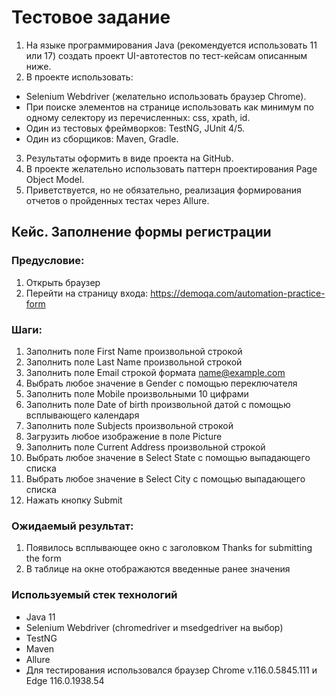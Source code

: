# Тестовое задание

1. На языке программирования Java (рекомендуется использовать 11 или 17) создать проект 
UI-автотестов по тест-кейсам описанным ниже.
2. В проекте использовать: 
 * Selenium Webdriver (желательно использовать браузер Chrome).
 * При поиске элементов на странице использовать как минимум по одному селектору из 
 перечисленных: css, xpath, id.
 * Один из тестовых фреймворков: TestNG, JUnit 4/5.
 * Один из сборщиков: Maven, Gradle.
3. Результаты оформить в виде проекта на GitHub.
4. В проекте желательно использовать паттерн проектирования Page Object Model.
5. Приветствуется, но не обязательно, реализация формирования отчетов о пройденных 
тестах через Allure.

## Кейс. Заполнение формы регистрации
### Предусловие:
1. Открыть браузер
2. Перейти на страницу входа: https://demoqa.com/automation-practice-form
### Шаги:
1. Заполнить поле First Name произвольной строкой
2. Заполнить поле Last Name произвольной строкой
3. Заполнить поле Email строкой формата name@example.com
4. Выбрать любое значение в Gender с помощью переключателя
5. Заполнить поле Mobile произвольными 10 цифрами
6. Заполнить поле Date of birth произвольной датой с помощью всплывающего календаря
7. Заполнить поле Subjects произвольной строкой
8. Загрузить любое изображение в поле Picture
9. Заполнить поле Current Address произвольной строкой
10. Выбрать любое значение в Select State с помощью выпадающего списка
11. Выбрать любое значение в Select City с помощью выпадающего списка
12. Нажать кнопку Submit
### Ожидаемый результат:
1. Появилось всплывающее окно с заголовком Thanks for submitting the form
2. В таблице на окне отображаются введенные ранее значения

### Используемый стек технологий
* Java 11
* Selenium Webdriver (chromedriver и msedgedriver на выбор)
* TestNG
* Maven
* Allure
* Для тестирования использовался браузер Chrome v.116.0.5845.111 и Edge 116.0.1938.54
